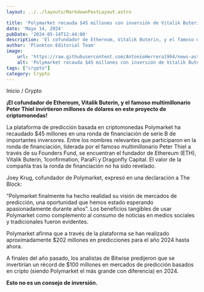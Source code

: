 ```yaml
---
layout: ../../layouts/MarkdownPostLayout.astro

title: 'Polymarket recauda $45 millones con inversión de Vitalik Buterin y Peter Thiel'
date: 'Mayo 14, 2024'
pubDate: '2024-05-14T12:44:00'
description: 'El cofundador de Ethereum, Vitalik Buterin, y el famoso multimillonario Peter Thiel invirtieron millones de dólares en este proyecto de criptomonedas.'
author: 'Plankton Editorial Team'
image:
    url: 'https://raw.githubusercontent.com/AntonioHerrera1994/news-astro/master/src/assets/crypto/crypto142.webp'
    alt: 'Polymarket recauda $45 millones con inversión de Vitalik Buterin y Peter Thiel'
tags: ["crypto"]
category: Crypto
---
```


<span><a href="/" style="text-decoration:none;color:#0F1416">Inicio</a> / <a href="/crypto" style="text-decoration:none;color:#0F1416">Crypto</a></span>

<p style="font-weight: bold;">¡El cofundador de Ethereum, Vitalik Buterin, y el famoso multimillonario Peter Thiel invirtieron millones de dólares en este proyecto de criptomonedas!</p>

La plataforma de predicción basada en criptomonedas Polymarket ha recaudado $45 millones en una ronda de financiación de serie B de importantes inversores. Entre los nombres relevantes que participaron en la ronda de financiación, liderada por el famoso multimillonario Peter Thiel a través de su Founders Fund, se encuentran el fundador de Ethereum (ETH), Vitalik Buterin, 1confirmation, ParaFi y Dragonfly Capital. El valor de la compañía tras la ronda de financiación no ha sido revelado.

Joey Krug, cofundador de Polymarket, expresó en una declaración a The Block:

“Polymarket finalmente ha hecho realidad su visión de mercados de predicción, una oportunidad que hemos estado esperando apasionadamente durante años”. Los beneficios tangibles de usar Polymarket como complemento al consumo de noticias en medios sociales y tradicionales fueron evidentes.

Polymarket afirma que a través de la plataforma se han realizado aproximadamente $202 millones en predicciones para el año 2024 hasta ahora.

A finales del año pasado, los analistas de Bitwise predijeron que se invertirían un récord de $100 millones en mercados de predicción basados en cripto (siendo Polymarket el más grande con diferencia) en 2024.

**Esto no es un consejo de inversión.**
